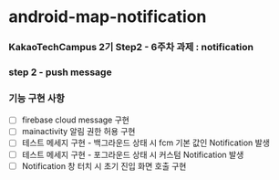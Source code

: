 # android-map-notification

### KakaoTechCampus 2기 Step2 - 6주차 과제 : notification

### step 2 - push message

### 기능 구현 사항
- [ ] firebase cloud message 구현 
- [ ] mainactivity 알림 권한 허용 구현 
- [ ] 테스트 메세지 구현 - 백그라운드 상태 시 fcm 기본 값인 Notification 발생
- [ ] 테스트 메세지 구현 - 포그라운드 상태 시 커스텀 Notification 발생 
- [ ] Notification 창 터치 시 초기 진입 화면 호출 구현 
